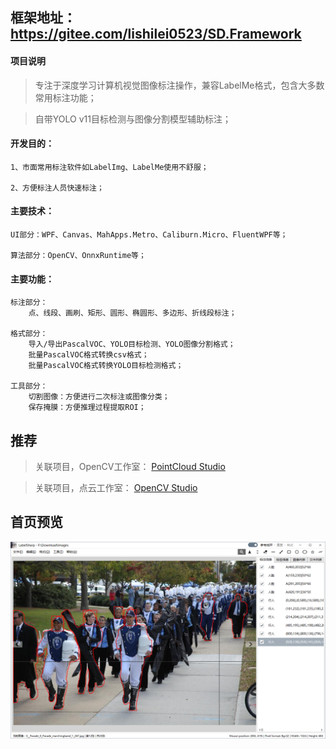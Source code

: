## 框架地址：https://gitee.com/lishilei0523/SD.Framework

#### 项目说明
> 专注于深度学习计算机视觉图像标注操作，兼容LabelMe格式，包含大多数常用标注功能；

> 自带YOLO v11目标检测与图像分割模型辅助标注；

#### 开发目的：
    1、市面常用标注软件如LabelImg、LabelMe使用不舒服；

    2、方便标注人员快速标注；

#### 主要技术：
    UI部分：WPF、Canvas、MahApps.Metro、Caliburn.Micro、FluentWPF等；

    算法部分：OpenCV、OnnxRuntime等；

#### 主要功能：
    标注部分：
        点、线段、画刷、矩形、圆形、椭圆形、多边形、折线段标注；

    格式部分：
        导入/导出PascalVOC、YOLO目标检测、YOLO图像分割格式；
        批量PascalVOC格式转换csv格式；
        批量PascalVOC格式转换YOLO目标检测格式；

    工具部分：
        切割图像：方便进行二次标注或图像分类；
        保存掩膜：方便推理过程提取ROI；

## 推荐

> 关联项目，OpenCV工作室：
> [PointCloud Studio](https://gitee.com/lishilei0523/PointCloud-Studio)

> 关联项目，点云工作室：
> [OpenCV Studio](https://gitee.com/lishilei0523/OpenCV-Studio)

## 首页预览
![Index](assets/Index.png)
